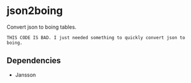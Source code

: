# json2boing
Convert json to boing tables.

`THIS CODE IS BAD. I just needed something to quickly convert json to boing.`

## Dependencies
* Jansson